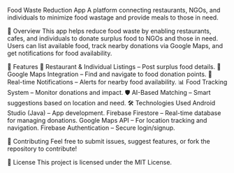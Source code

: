 Food Waste Reduction App
A platform connecting restaurants, NGOs, and individuals to minimize food wastage and provide meals to those in need.

🚀 Overview
This app helps reduce food waste by enabling restaurants, cafes, and individuals to donate surplus food to NGOs and those in need. Users can list available food, track nearby donations via Google Maps, and get notifications for food availability.

📱 Features
🏬 Restaurant & Individual Listings – Post surplus food details.
📍 Google Maps Integration – Find and navigate to food donation points.
🔔 Real-time Notifications – Alerts for nearby food availability.
📊 Food Tracking System – Monitor donations and impact.
🛡 AI-Based Matching – Smart suggestions based on location and need.
🛠 Technologies Used
Android Studio (Java) – App development.
Firebase Firestore – Real-time database for managing donations.
Google Maps API – For location tracking and navigation.
Firebase Authentication – Secure login/signup.

👥 Contributing
Feel free to submit issues, suggest features, or fork the repository to contribute!

📜 License
This project is licensed under the MIT License.

